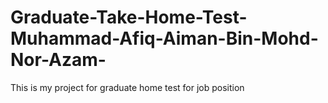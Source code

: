 # Graduate-Take-Home-Test-Muhammad-Afiq-Aiman-Bin-Mohd-Nor-Azam-
This is my project for graduate home test for job position
